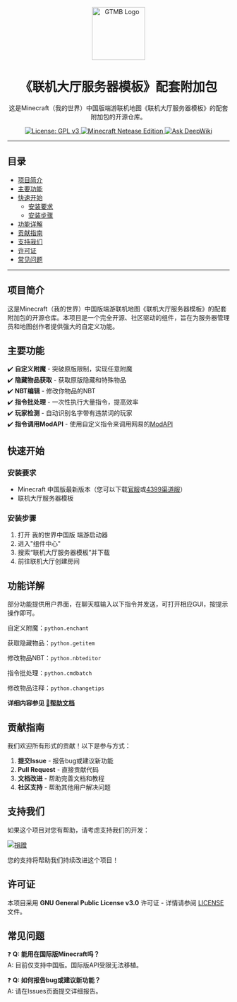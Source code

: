 <p align="center">
	<img
		src="https://raw.githubusercontent.com/eggylan/GTMBPlugin/main/readmeimg/icon.png"
		width="120px"
		align="center" alt="GTMB Logo"
	/>
	<h1 align="center">《联机大厅服务器模板》配套附加包</h1>
	<p align="center">
		这是Minecraft（我的世界）中国版端游联机地图《联机大厅服务器模板》的配套附加包的开源仓库。
	</p>
</p>

<p align="center">
	<a href="https://www.gnu.org/licenses/gpl-3.0">
		<img
			src="https://img.shields.io/badge/License-GPLv3-blue.svg"
			alt="License: GPL v3"
		/>
	</a>
	<a href="https://mc.163.com">
		<img
			src="https://img.shields.io/badge/Minecraft-Netease_Edition-green"
			alt="Minecraft Netease Edition"
		/>
	</a>
	<a href="https://deepwiki.com/eggylan/GTMBPlugin">
		<img 
			src="https://deepwiki.com/badge.svg" 
			alt="Ask DeepWiki"
			>
	</a>
</p>

---

## 目录

- [项目简介](#项目简介)
- [主要功能](#主要功能)
- [快速开始](#快速开始)
  - [安装要求](#安装要求)
  - [安装步骤](#安装步骤)
- [功能详解](#功能详解)
- [贡献指南](#贡献指南)
- [支持我们](#支持我们)
- [许可证](#许可证)
- [常见问题](#常见问题)

---

## 项目简介

这是Minecraft（我的世界）中国版端游联机地图《联机大厅服务器模板》的配套附加包的开源仓库。本项目是一个完全开源、社区驱动的组件，旨在为服务器管理员和地图创作者提供强大的自定义功能。

## 主要功能

✔️ **自定义附魔** - 突破原版限制，实现任意附魔  
✔️ **隐藏物品获取** - 获取原版隐藏和特殊物品  
✔️ **NBT编辑** - 修改你物品的NBT  
✔️ **指令批处理** - 一次性执行大量指令，提高效率      
✔️ **玩家检测** - 自动识别名字带有违禁词的玩家    
✔️ **指令调用ModAPI** - 使用自定义指令来调用网易的[ModAPI](https://mc.163.com/dev/mcmanual/mc-dev/mcdocs/1-ModAPI/%E6%8E%A5%E5%8F%A3/Api%E7%B4%A2%E5%BC%95%E8%A1%A8.html)    

## 快速开始

### 安装要求

- Minecraft 中国版最新版本（您可以下载[官服](https://mc.163.com/)或[4399渠道服](https://news.4399.com/wdshijie/)）
- 联机大厅服务器模板

### 安装步骤

1. 打开 我的世界中国版 端游启动器
2. 进入"组件中心"
3. 搜索“联机大厅服务器模板”并下载
4. 前往联机大厅创建房间

## 功能详解

部分功能提供用户界面，在聊天框输入以下指令并发送，可打开相应GUI，按提示操作即可。

自定义附魔：`python.enchant`

获取隐藏物品：`python.getitem`

修改物品NBT：`python.nbteditor`

指令批处理：`python.cmdbatch`

修改物品注释：`python.changetips`

**详细内容参见 [📖帮助文档](/docs/index.md)**

## 贡献指南

我们欢迎所有形式的贡献！以下是参与方式：

1. **提交Issue** - 报告bug或建议新功能
2. **Pull Request** - 直接贡献代码
3. **文档改进** - 帮助完善文档和教程
4. **社区支持** - 帮助其他用户解决问题

## 支持我们

如果这个项目对您有帮助，请考虑支持我们的开发：

[![捐赠](https://img.shields.io/badge/Donate-Afdian-green.svg)](https://afdian.com/a/eggylan)

您的支持将帮助我们持续改进这个项目！

## 许可证

本项目采用 **GNU General Public License v3.0** 许可证 - 详情请参阅 [LICENSE](LICENSE) 文件。

## 常见问题

❓ **Q: 能用在国际版Minecraft吗？**  
A: 目前仅支持中国版。国际版API受限无法移植。

❓ **Q: 如何报告bug或建议新功能？**  
A: 请在Issues页面提交详细报告。
